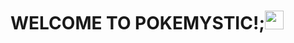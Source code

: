 # WELCOME TO POKEMYSTIC!;<img src="https://media.tenor.com/74l5y1hUdtwAAAAj/pokemon.gif" width="30px">

